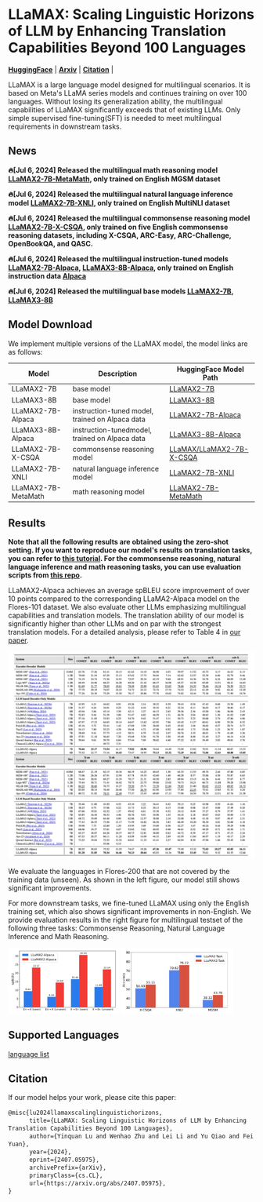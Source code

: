 # LLaMAX: Scaling Linguistic Horizons of LLM by Enhancing Translation Capabilities Beyond 100 Languages

[**HuggingFace**](https://huggingface.co/LLaMAX) | [**Arxiv**](http://arxiv.org/abs/2407.05975) | [**Citation**](#citation) |

LLaMAX is a large language model designed for multilingual scenarios. It is based on Meta's LLaMA series models and 
continues training on over 100 languages. Without losing its generalization ability, the multilingual capabilities of LLaMAX 
significantly exceeds that of existing LLMs. Only simple supervised fine-tuning(SFT) is needed to meet multilingual requirements in downstream tasks.

## News
**🔥[Jul 6, 2024] Released the multilingual math reasoning model [LLaMAX2-7B-MetaMath](https://huggingface.co/LLaMAX/LLaMAX2-7B-MetaMath), only trained on English MGSM dataset**

**🔥[Jul 6, 2024] Released the multilingual natural language inference model [LLaMAX2-7B-XNLI](https://huggingface.co/LLaMAX/LLaMAX2-7B-XNLI), only trained on English MultiNLI dataset**

**🔥[Jul 6, 2024] Released the multilingual commonsense reasoning model [LLaMAX2-7B-X-CSQA](https://huggingface.co/LLaMAX/LLaMAX2-7B-X-CSQA), only trained on five English commonsense reasoning datasets, including X-CSQA, ARC-Easy, ARC-Challenge, OpenBookQA, and QASC.**

**🔥[Jul 6, 2024] Released the multilingual instruction-tuned models [LLaMAX2-7B-Alpaca](https://huggingface.co/LLaMAX/LLaMAX2-7B-Alpaca), [LLaMAX3-8B-Alpaca](https://huggingface.co/LLaMAX/LLaMAX3-8B-Alpaca), only trained on English instruction data [Alpaca](https://github.com/tatsu-lab/stanford_alpaca)**

**🔥[Jul 6, 2024] Released the multilingual base models [LLaMAX2-7B](https://huggingface.co/LLaMAX/LLaMAX2-7B), [LLaMAX3-8B](https://huggingface.co/LLaMAX/LLaMAX3-8B)**

## Model Download
We implement multiple versions of the LLaMAX model, the model links are as follows:

| Model          | Description                                                                                                                                          | HuggingFace Model Path                                                   |
|----------------|------------------------------------------------------------------------------------------------------------------------------------------------------|--------------------------------------------------------------------------|
| LLaMAX2-7B | base model                                                                                                                                           | [LLaMAX2-7B](https://huggingface.co/LLaMAX/LLaMAX2-7B)                   |
| LLaMAX3-8B | base model                                                                                                                                           | [LLaMAX3-8B](https://huggingface.co/LLaMAX/LLaMAX3-8B)                   |
| LLaMAX2-7B-Alpaca | instruction-tuned model, trained on Alpaca data                                                                                                      | [LLaMAX2-7B-Alpaca](https://huggingface.co/LLaMAX/LLaMAX2-7B-Alpaca)     |
| LLaMAX3-8B-Alpaca| instruction-tunedmodel, trained on Alpaca data                                                                                                       | [LLaMAX3-8B-Alpaca](https://huggingface.co/LLaMAX/LLaMAX3-8B-Alpaca)     |
| LLaMAX2-7B-X-CSQA | commonsense reasoning model | [LLaMAX/LLaMAX2-7B-X-CSQA](https://huggingface.co/LLaMAX/LLaMAX2-7B-X-CSQA) |
| LLaMAX2-7B-XNLI | natural language inference model                                                                                       | [LLaMAX2-7B-XNLI](https://huggingface.co/LLaMAX/LLaMAX2-7B-XNLI)         |
| LLaMAX2-7B-MetaMath | math reasoning model                                                                                                   | [LLaMAX2-7B-MetaMath](https://huggingface.co/LLaMAX/LLaMAX2-7B-MetaMath) |

## Results
**Note that all the following results are obtained using the zero-shot setting. If you want to reproduce our model's results on translation tasks, you can refer to [**this tutorial**](./scripts/README.md). For the commonsense reasoning, natural language inference and math reasoning tasks, you can use evaluation scripts from [this repo](https://github.com/CONE-MT/MindMerger).** 

LLaMAX2-Alpaca achieves an average spBLEU score improvement of over 10 points compared to the corresponding LLaMA2-Alpaca model on the Flores-101 dataset.
We also evaluate other LLMs emphasizing multilingual capabilities and translation models. 
The translation ability of our model is significantly higher than other LLMs and on par with the strongest translation models. For a detailed analysis, please refer to Table 4 in [our paper](http://arxiv.org/abs/2407.05975).

![other models' results](./images/other_models_results.png "other models' results")

We evaluate the languages in Flores-200 that are not covered by the training data (unseen). 
As shown in the left figure, our model still shows significant improvements.

For more downstream tasks, we fine-tuned LLaMAX using only the English training set, which also shows significant improvements in non-English. 
We provide evaluation results in the right figure for multilingual testset of the following three tasks: 
Commonsense Reasoning, Natural Language Inference and Math Reasoning.



<p float="left">
  <img src="./images/flores200_results.png" alt="flores200 results" width="45%" />
  <img src="./images/other_tasks.png" alt="other tasks results" width="45.5%" />
</p>

## Supported Languages
[language list](./supported_languages.csv)

<a name="citation"></a>
## Citation
If our model helps your work, please cite this paper:
```
@misc{lu2024llamaxscalinglinguistichorizons,
      title={LLaMAX: Scaling Linguistic Horizons of LLM by Enhancing Translation Capabilities Beyond 100 Languages}, 
      author={Yinquan Lu and Wenhao Zhu and Lei Li and Yu Qiao and Fei Yuan},
      year={2024},
      eprint={2407.05975},
      archivePrefix={arXiv},
      primaryClass={cs.CL},
      url={https://arxiv.org/abs/2407.05975}, 
}
```
